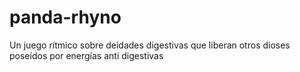 # panda-rhyno
Un juego rítmico sobre deidades digestivas que liberan otros dioses poseídos por energías anti digestivas
